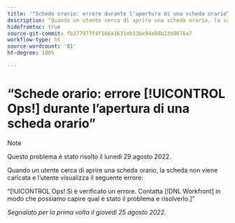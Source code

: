 ```yaml
---
title: '“Schede orario: errore durante l’apertura di una scheda orario”'
description: “Quando un utente cerca di aprire una scheda orario, la scheda non viene caricata e l’utente visualizza l’errore [!UICONTROL Ops].”
hidefromtoc: true
source-git-commit: fb377977f4f166a1631eb33be94a88b23d8676a7
workflow-type: ht
source-wordcount: '81'
ht-degree: 100%

---
```



# “Schede orario: errore [!UICONTROL Ops!] durante l’apertura di una scheda orario”

>[!NOTE]
>
>Questo problema è stato risolto il lunedì 29 agosto 2022.

Quando un utente cerca di aprire una scheda orario, la scheda non viene caricata e l’utente visualizza il seguente errore:

“[!UICONTROL Ops! Si è verificato un errore. Contatta [!DNL Workfront] in modo che possiamo capire qual è stato il problema e risolverlo.]”

_Segnalato per la prima volta il giovedì 25 agosto 2022._


